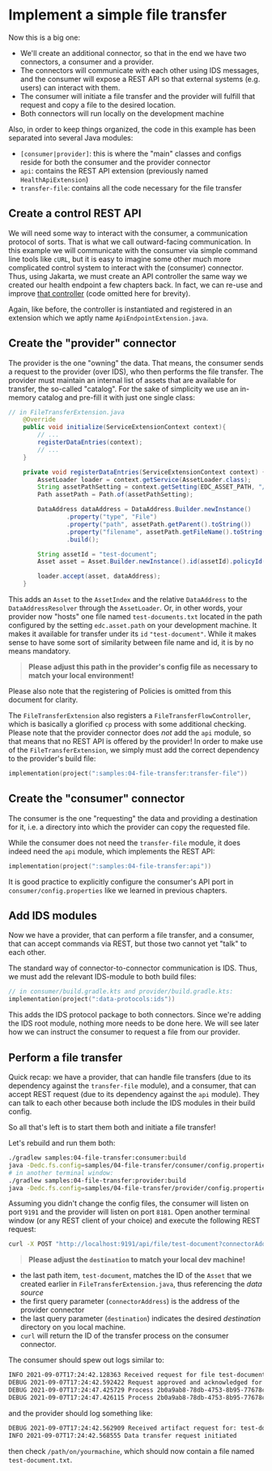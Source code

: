 # Implement a simple file transfer

Now this is a big one:

- We'll create an additional connector, so that in the end we have two connectors, a consumer and a provider.
- The connectors will communicate with each other using IDS messages, and the consumer will expose a REST API so that
  external systems (e.g. users) can interact with them.
- The consumer will initiate a file transfer and the provider will fulfill that request and copy a file to the desired
  location.
- Both connectors will run locally on the development machine

Also, in order to keep things organized, the code in this example has been separated into several Java modules:

- `[consumer|provider]`: this is where the "main" classes and configs reside for both the consumer and the provider
  connector
- `api`: contains the REST API extension (previously named `HealthApiExtension`)
- `transfer-file`: contains all the code necessary for the file transfer

## Create a control REST API

We will need some way to interact with the consumer, a communication protocol of sorts. That is what we call
outward-facing communication. In this example we will communicate with the consumer via simple command line tools
like `cURL`, but it is easy to imagine some other much more complicated control system to interact with the (consumer)
connector. Thus, using Jakarta, we must create an API controller the same way we created our health endpoint a few
chapters back. In fact, we can re-use and
improve [that controller](api/src/main/java/org/eclipse/dataspaceconnector/extensions/api/ConsumerApiController.java)
(code omitted here for brevity).

Again, like before, the controller is instantiated and registered in an extension which we aptly
name `ApiEndpointExtension.java`.

## Create the "provider" connector

The provider is the one "owning" the data. That means, the consumer sends a request to the provider (over IDS), who then
performs the file transfer. The provider must maintain an internal list of assets that are available for transfer, the
so-called "catalog". For the sake of simplicity we use an in-memory catalog and pre-fill it with just one single class:

```java
// in FileTransferExtension.java
    @Override
    public void initialize(ServiceExtensionContext context){
        // ...
        registerDataEntries(context);
        // ...
    }

    private void registerDataEntries(ServiceExtensionContext context) {
        AssetLoader loader = context.getService(AssetLoader.class);
        String assetPathSetting = context.getSetting(EDC_ASSET_PATH, "/tmp/provider/test-document.txt");
        Path assetPath = Path.of(assetPathSetting);

        DataAddress dataAddress = DataAddress.Builder.newInstance()
                .property("type", "File")
                .property("path", assetPath.getParent().toString())
                .property("filename", assetPath.getFileName().toString())
                .build();

        String assetId = "test-document";
        Asset asset = Asset.Builder.newInstance().id(assetId).policyId(USE_EU_POLICY).build();

        loader.accept(asset, dataAddress);
    }
```

This adds an `Asset` to the `AssetIndex` and the relative `DataAddress` to the `DataAddressResolver` through the 
`AssetLoader`. Or, in other words, your provider now "hosts" one file named `test-documents.txt` located in the path 
configured by the setting `edc.asset.path` on your development machine. It makes it available for transfer under 
its `id` `"test-document"`. While it makes sense to have some sort of similarity between file name and id, it is by 
no means mandatory.
> **Please adjust this path in the provider's config file as necessary to match your local environment!**

Please also note that the registering of Policies is omitted from this document for clarity.

The `FileTransferExtension` also registers a `FileTransferFlowController`, which is basically a glorified `cp` process
with some additional checking. Please note that the provider connector does *not* add the `api` module, so that means
that no REST API is offered by the provider!
In order to make use of the `FileTransferExtension`, we simply must add the correct dependency to the provider's build
file:

```kotlin
implementation(project(":samples:04-file-transfer:transfer-file"))
```

## Create the "consumer" connector

The consumer is the one "requesting" the data and providing a destination for it, i.e. a directory into which the
provider can copy the requested file.

While the consumer does not need the `transfer-file` module, it does indeed need the `api` module, which implements the
REST API:

```kotlin
implementation(project(":samples:04-file-transfer:api"))
```

It is good practice to explicitly configure the consumer's API port in `consumer/config.properties` like we learned in
previous chapters.

## Add IDS modules

Now we have a provider, that can perform a file transfer, and a consumer, that can accept commands via REST, but those
two cannot yet "talk" to each other.

The standard way of connector-to-connector communication is IDS. Thus, we must add the relevant IDS-module to both build
files:

```kotlin
// in consumer/build.gradle.kts and provider/build.gradle.kts:
implementation(project(":data-protocols:ids"))
```

This adds the IDS protocol package to both connectors. Since we're adding the IDS root module, nothing more needs to be
done here. We will see later how we can instruct the consumer to request a file from our provider.

## Perform a file transfer

Quick recap: we have a provider, that can handle file transfers (due to its dependency against the `transfer-file`
module), and a consumer, that can accept REST request (due to its dependency against the `api` module). They can talk to
each other because both include the IDS modules in their build config.

So all that's left is to start them both and initiate a file transfer!

Let's rebuild and run them both:

```bash
./gradlew samples:04-file-transfer:consumer:build
java -Dedc.fs.config=samples/04-file-transfer/consumer/config.properties -jar samples/04-file-transfer/consumer/build/libs/consumer.jar
# in another terminal window:
./gradlew samples:04-file-transfer:provider:build
java -Dedc.fs.config=samples/04-file-transfer/provider/config.properties -jar samples/04-file-transfer/provider/build/libs/provider.jar
````

Assuming you didn't change the config files, the consumer will listen on port `9191` and the provider will listen on
port `8181`. Open another terminal window (or any REST client of your choice) and execute the following REST request:

```bash
curl -X POST "http://localhost:9191/api/file/test-document?connectorAddress=http://localhost:8181/&destination=/path/on/yourmachine"
```

> **Please adjust the `destination` to match your local dev machine!**

- the last path item, `test-document`, matches the ID of the `Asset` that we created earlier in
  `FileTransferExtension.java`, thus referencing the _data source_
- the first query parameter (`connectorAddress`) is the address of the provider connector
- the last query parameter (`destination`) indicates the desired _destination_ directory on you local machine.
- `curl` will return the ID of the transfer process on the consumer connector.

The consumer should spew out logs similar to:

```bash
INFO 2021-09-07T17:24:42.128363 Received request for file test-document against provider http://localhost:8181/
DEBUG 2021-09-07T17:24:42.592422 Request approved and acknowledged for process: 2b0a9ab8-78db-4753-8b95-77678cdd9fc8
DEBUG 2021-09-07T17:24:47.425729 Process 2b0a9ab8-78db-4753-8b95-77678cdd9fc8 is now IN_PROGRESS
DEBUG 2021-09-07T17:24:47.426115 Process 2b0a9ab8-78db-4753-8b95-77678cdd9fc8 is now COMPLETED
```

and the provider should log something like:

```bash
DEBUG 2021-09-07T17:24:42.562909 Received artifact request for: test-document
INFO 2021-09-07T17:24:42.568555 Data transfer request initiated
```

then check `/path/on/yourmachine`, which should now contain a file named `test-document.txt`.